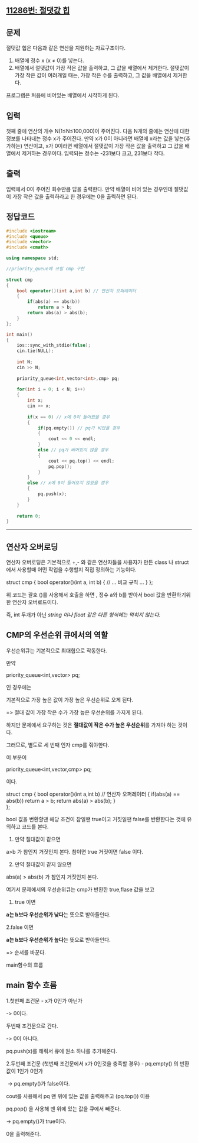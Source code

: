 ## [11286번: 절댓값 힙](https://www.acmicpc.net/problem/11286)

## 문제

절댓값 힙은 다음과 같은 연산을 지원하는 자료구조이다.

1. 배열에 정수 x (x ≠ 0)를 넣는다.
2. 배열에서 절댓값이 가장 작은 값을 출력하고, 그 값을 배열에서 제거한다. 절댓값이 가장 작은 값이 여러개일 때는, 가장 작은 수를 출력하고, 그 값을 배열에서 제거한다.

프로그램은 처음에 비어있는 배열에서 시작하게 된다.

## 입력

첫째 줄에 연산의 개수 N(1≤N≤100,000)이 주어진다. 다음 N개의 줄에는 연산에 대한 정보를 나타내는 정수 x가 주어진다. 만약 x가 0이 아니라면 배열에 x라는 값을 넣는(추가하는) 연산이고, x가 0이라면 배열에서 절댓값이 가장 작은 값을 출력하고 그 값을 배열에서 제거하는 경우이다. 입력되는 정수는 -231보다 크고, 231보다 작다.

## 출력

입력에서 0이 주어진 회수만큼 답을 출력한다. 만약 배열이 비어 있는 경우인데 절댓값이 가장 작은 값을 출력하라고 한 경우에는 0을 출력하면 된다.

## 정답코드

```cpp
#include <iostream>
#include <queue>
#include <vector>
#include <cmath>

using namespace std;

//priority_queue에 쓰일 cmp 구현 
 
struct cmp
{
	bool operator()(int a,int b) // 연산자 오퍼레이터
	{
		if(abs(a) == abs(b))
			return a > b;
		return abs(a) > abs(b);
	}	 
}; 

int main()
{
	ios::sync_with_stdio(false);
	cin.tie(NULL);
	
	int N;
	cin >> N;
	
	priority_queue<int,vector<int>,cmp> pq;
	
	for(int i = 0; i < N; i++)
	{
		int x;
		cin >> x;
		
		if(x == 0) // x에 0이 들어왔을 경우 
		{
			if(pq.empty()) // pq가 비었을 경우 
			{
				cout << 0 << endl;	
			}
			else // pq가 비어있지 않을 경우 
			{
				cout << pq.top() << endl;
				pq.pop();
			}
		}
		else // x에 0이 들어오지 않았을 경우  
		{
			pq.push(x);
		}	
	}
	
	return 0;
}
```
---

## 연산자 오버로딩

연산자 오버로딩은 기본적으로 +,- 와 같은 연산자들을 사용자가 만든 class 나 struct에서 사용할때 어떤 작업을 수행할지 직접 정의하는 기능이다.

struct cmp
{
    bool operator()(int a, int b)
    {
        // ... 비교 규칙 ...
    }
};

위 코드는 괄호 ()를 사용해서 호출을 하면 , 정수 a와 b를 받아서 bool 값을 반환하기위한 연산자 오버로드이다.

즉, int 두개가 아닌 _string 이나 float 같은 다른 형식에는 먹히지 않는다._

## CMP의 우선순위 큐에서의 역할

우선순위큐는 기본적으로 최대힙으로 작동한다.

만약

priority_queue<int,vector<int>> pq;

인 경우에는

기본적으로 가장 높은 값이 가장 높은 우선순위로 오게 된다.

=> 절대 값이 가장 작은 수가 가장 높은 우선순위를 가지게 된다.

하지만 문제에서 요구하는 것은 **절대값이 작은 수가 높은 우선순위**를 가져야 하는 것이다.

그러므로, 별도로 세 번째 인자 cmp를 줘야한다.

이 부분이

priority_queue<int,vector<int>,cmp> pq;

이다.

struct cmp
{
    bool operator()(int a,int b) // 연산자 오퍼레이터
    {
        if(abs(a) == abs(b))
            return a > b;
        return abs(a) > abs(b);
    }     
}; 

  

bool 값을 변환할땐 해당 조건이 참일땐 true이고 거짓일땐 false를 반환한다는 것에 유의하고 코드를 본다. 

  

1. 만약 절대값이 같으면

  

a>b 가 참인지 거짓인지 본다. 참이면 true 거짓이면 false 이다.

  

2. 만약 절대값이 같지 않으면

  

abs(a) > abs(b) 가 참인지 거짓인지 본다.

  

여기서 문제에서의 우선순위큐는 cmp가 반환한 true,flase 값을 보고

  

1. true 이면

  

**a는 b보다 우선순위가 낮다**는 뜻으로 받아들인다.

  

2.false 이면 

  

**a는 b보다 우선순위가 높다**는 뜻으로 받아들인다. 

  

=> 순서를 바꾼다. 

main함수의 흐름

  

## main 함수 흐름 

  

1.첫번째 조건문 - x가 0인가 아닌가

  

-> 0이다. 

  

두번째 조건문으로 간다.

  

-> 0이 아니다.

  

pq.push(x)를 해줘서 큐에 원소 하나를 추가해준다. 

  

2.두번째 조건문 (첫번째 조건문에서 x가 0인것을 충족할 경우) - pq.empty() 의 반환값이 1인가 0인가

  

 -> pq.empty()가 false이다. 

  

cout를 사용해서 pq 맨 위에 있는 값을 출력해주고 (pq.top()) 이용

pq.pop() 을 사용해 맨 위에 있는 값을 큐에서 빼준다.

  

-> pq.empty()가 true이다.

  

0을 출력해준다.